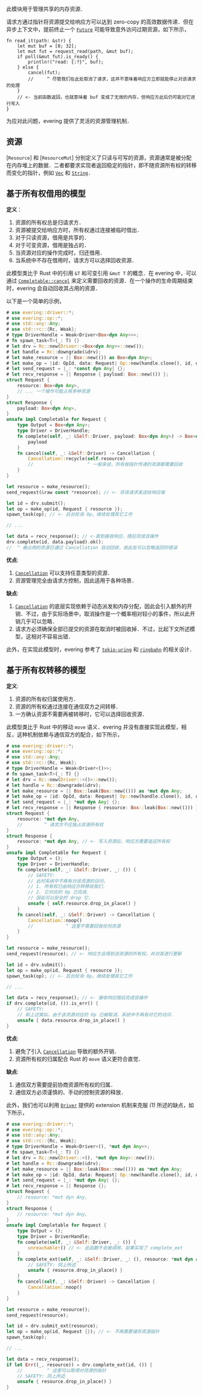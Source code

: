 此模块用于管理共享的内存资源．

请求方通过指针将资源提交给响应方可以达到 zero-copy 的高效数据传递．但在异步上下文中，提前终止一个 [`Future`] 可能导致意外访问过期资源，如下所示，

```rust,ignore
fn read_it(path: &str) {
    let mut buf = [0; 32];
    let mut fut = request_read(path, &mut buf);
    if poll(&mut fut).is_ready() {
        println!("read: {:?}", buf);
    } else {
        cancel(fut);
        //     ^ 尽管我们在此处取消了请求，这并不意味着响应方立即就能停止对该请求的处理
    }
    // <- 当前函数返回，也就意味着 buf 变成了无效的内存，但响应方此后仍可能对它进行写入
}
```

为应对此问题，evering 提供了灵活的资源管理机制．

## 资源

[`Resource`] 和 [`ResourceMut`] 分别定义了只读与可写的资源，资源通常是被分配在内存堆上的数据．二者都要求实现者返回稳定的指针，即不随资源所有权的转移而变化的指针，例如 [`Vec`] 和 [`String`]．

## 基于所有权借用的模型

**定义**：

1. 资源的所有权总是归请求方．
2. 资源被提交给响应方时，所有权通过连接被临时借出．
3. 对于只读资源，借用是共享的．
4. 对于可变资源，借用是独占的．
5. 当资源对应的操作完成时，归还借用．
6. 当系统中不存在借用时，请求方可以选择回收资源．

此模型类比于 Rust 中的引用 `&T` 和可变引用 `&mut T` 的概念．在 evering 中，可以通过 [`Completable::cancel`] 来定义需要回收的资源．在一个操作的生命周期结束时，evering 会自动回收其占用的资源．

以下是一个简单的示例，

```rust
# use evering::driver::*;
# use evering::op::*;
# use std::any::Any;
# use std::rc::{Rc, Weak};
# type DriverHandle = Weak<Driver<Box<dyn Any>>>;
# fn spawn_task<T>(_: T) {}
# let drv = Rc::new(Driver::<Box<dyn Any>>::new());
# let handle = Rc::downgrade(&drv);
# let make_resource = || Box::new(()) as Box<dyn Any>;
# let make_op = |id: OpId, data: Request| Op::new(handle.clone(), id, data);
# let send_request = |_: *const dyn Any| {};
# let recv_response = || Response { payload: Box::new(()) };
struct Request {
    resource: Box<dyn Any>,
    // ... 一个操作可能占用多种资源
}
struct Response {
    payload: Box<dyn Any>,
}
unsafe impl Completable for Request {
    type Output = Box<dyn Any>;
    type Driver = DriverHandle;
    fn complete(self, _: &Self::Driver, payload: Box<dyn Any>) -> Box<dyn Any> {
        payload
    }
    fn cancel(self, _: &Self::Driver) -> Cancellation {
        Cancellation::recycle(self.resource)
        //                    ^ 一般来说，所有按指针传递的资源都需要回收
    }
}

let resource = make_resource();
send_request(&raw const *resource); // <- 将该请求发送给响应端

let id = drv.submit();
let op = make_op(id, Request { resource });
spawn_task(op); // <- 后台轮询 Op，继续处理其它工作

// ...

let data = recv_response(); // <-直到接收响应，随后完成该操作
drv.complete(id, data.payload).ok();
//  ^ 被占用的资源已通过 Cancellation 自动回收，故此处可以忽略返回的错误
```

**优点**:

1. [`Cancellation`] 可以支持任意类型的资源．
2. 资源管理完全由请求方控制，因此适用于各种场景．

**缺点**:

1. [`Cancellation`] 的底层实现依赖于动态派发和内存分配，因此会引入额外的开销．不过，由于实际场景中，取消操作是一个概率相对较小的事件，所以此开销几乎可以忽略．
2. 请求方必须确保全部已提交的资源在取消时被回收掉．不过，比起下文所述模型，这相对不容易出错．

此外，在实现此模型时，evering 参考了 [`tokio-uring`](https://github.com/tokio-rs/tokio-uring) 和 [`ringbahn`](https://github.com/ringbahn/ringbahn) 的相关设计．

## 基于所有权转移的模型

**定义**:

1. 资源的所有权归属使用方．
2. 资源的所有权通过连接在通信双方之间转移．
3. 一方确认资源不需要再被转移时，它可以选择回收资源．

此模型类比于 Rust 中的移动 `move` 语义．evering 并没有直接实现此模型，相反，这种机制依赖与通信双方的配合，如下所示，

```rust
# use evering::driver::*;
# use evering::op::*;
# use std::any::Any;
# use std::rc::{Rc, Weak};
# type DriverHandle = Weak<Driver<()>>;
# fn spawn_task<T>(_: T) {}
# let drv = Rc::new(Driver::<()>::new());
# let handle = Rc::downgrade(&drv);
# let make_resource = || Box::leak(Box::new(())) as *mut dyn Any;
# let make_op = |id: OpId, data: Request| Op::new(handle.clone(), id, data);
# let send_request = |_: *mut dyn Any| {};
# let recv_response = || Response { resource: Box::leak(Box::new(())) };
struct Request {
    resource: *mut dyn Any,
    //        ^ 请求方不应独占资源所有权
}
struct Response {
    resource: *mut dyn Any, // <- 写入资源后，响应方需要返还所有权
}
unsafe impl Completable for Request {
    type Output = ();
    type Driver = DriverHandle;
    fn complete(self, _: &Self::Driver, _: ()) {
        // SAFETY:
        // 此时系统中不再有对该资源的访问，
        // 1. 所有权已由响应方转移给我们．
        // 2. 它对应的 Op 已完成．
        // 因此可以安全的 drop 它．
        unsafe { self.resource.drop_in_place() }
    }
    fn cancel(self, _: &Self::Driver) -> Cancellation {
        Cancellation::noop()
        //            ^ 这里不需要回收任何资源
    }
}

let resource = make_resource();
send_request(resource); // <- 响应方会得到该资源的所有权，并对其进行更新

let id = drv.submit();
let op = make_op(id, Request { resource });
spawn_task(op); // <- 后台轮询 Op，继续处理其它工作

// ...

let data = recv_response(); // <- 接收响应随后完成该操作
if drv.complete(id, ()).is_err() {
    // SAFETY:
    // 和上述类似，由于该资源对应的 Op 已被取消，系统中不再有对它的访问．
    unsafe { data.resource.drop_in_place() }
}
```

**优点**:

1. 避免了引入 [`Cancellation`] 导致的额外开销．
2. 资源所有权的归属配合 Rust 的 `move` 语义更符合直觉．

**缺点**:

1. 通信双方需要提前协商资源所有权的归属．
2. 通信双方必须谨慎的、手动的控制资源的释放．

此外，我们也可以利用 [`Driver`] 提供的 extension 机制来克服 *(1)* 所述的缺点，如下所示，

```rust
# use evering::driver::*;
# use evering::op::*;
# use std::any::Any;
# use std::rc::{Rc, Weak};
# type DriverHandle = Weak<Driver<(), *mut dyn Any>>;
# fn spawn_task<T>(_: T) {}
# let drv = Rc::new(Driver::<(), *mut dyn Any>::new());
# let handle = Rc::downgrade(&drv);
# let make_resource = || Box::leak(Box::new(())) as *mut dyn Any;
# let make_op = |id: OpId, data: Request| Op::new(handle.clone(), id, data);
# let send_request = |_: *mut dyn Any| {};
# let recv_response = || Response {};
struct Request {
    // resource: *mut dyn Any,
}
struct Response {
    // resource: *mut dyn Any,
}
unsafe impl Completable for Request {
    type Output = ();
    type Driver = DriverHandle;
    fn complete(self, _: &Self::Driver, _: ()) {
        unreachable!() // <- 此函数不会被调用，如果实现了 complete_ext
    }
    fn complete_ext(self, _: &Self::Driver, _: (), resource: *mut dyn Any) {
        // SAFETY: 同上所述
        unsafe { resource.drop_in_place() }
    }
    fn cancel(self, _: &Self::Driver) -> Cancellation {
        Cancellation::noop()
    }
}

let resource = make_resource();
send_request(resource);

let id = drv.submit_ext(resource);
let op = make_op(id, Request {}); // <- 不再需要储存资源指针
spawn_task(op);

// ...

let data = recv_response();
if let Err((_, resource)) = drv.complete_ext(id, ()) {
    //         ^ 这里可以取得对资源的指针
    // SAFETY: 同上所述
    unsafe { resource.drop_in_place() }
}
```

[`Cancellation`]: crate::op::Cancellation
[`Completable::cancel`]: crate::op::Completable::cancel
[`Driver`]: crate::driver::Driver
[`Future`]: core::future::Future
[`String`]: alloc::string::String
[`Vec`]: alloc::vec::Vec
